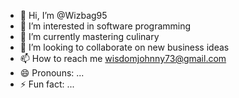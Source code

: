 - 👋 Hi, I’m @Wizbag95
- 👀 I’m interested in software programming 
- 🌱 I’m currently mastering culinary 
- 💞️ I’m looking to collaborate on new business ideas
- 📫 How to reach me wisdomjohnny73@gmail.com
- 😄 Pronouns: ...
- ⚡ Fun fact: ...

<!---
Wizbag95/Wizbag95 is a ✨ special ✨ repository because its `README.md` (this file) appears on your GitHub profile.
You can click the Preview link to take a look at your changes.
--->
